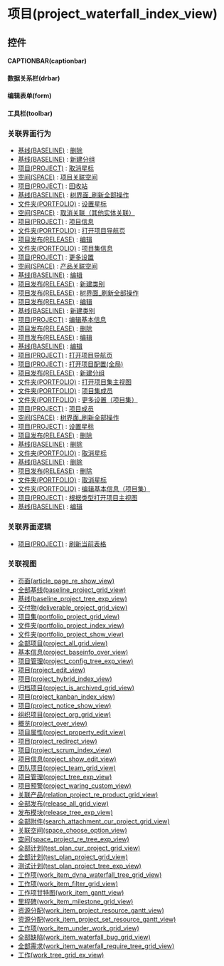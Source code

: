 # 项目(project_waterfall_index_view)  <!-- {docsify-ignore-all} -->



## 控件
#### CAPTIONBAR(captionbar)
#### 数据关系栏(drbar)
#### 编辑表单(form)
#### 工具栏(toolbar)


### 关联界面行为
  * [基线(BASELINE)](module/Base/baseline) : [删除](module/Base/baseline#界面行为)
  * [基线(BASELINE)](module/Base/baseline) : [新建分组](module/Base/baseline#界面行为)
  * [项目(PROJECT)](module/ProjMgmt/project) : [取消星标](module/ProjMgmt/project#界面行为)
  * [空间(SPACE)](module/Wiki/space) : [项目关联空间](module/Wiki/space#界面行为)
  * [项目(PROJECT)](module/ProjMgmt/project) : [回收站](module/ProjMgmt/project#界面行为)
  * [基线(BASELINE)](module/Base/baseline) : [树界面_刷新全部操作](module/Base/baseline#界面行为)
  * [文件夹(PORTFOLIO)](module/Base/portfolio) : [设置星标](module/Base/portfolio#界面行为)
  * [空间(SPACE)](module/Wiki/space) : [取消关联（其他实体关联）](module/Wiki/space#界面行为)
  * [项目(PROJECT)](module/ProjMgmt/project) : [项目信息](module/ProjMgmt/project#界面行为)
  * [文件夹(PORTFOLIO)](module/Base/portfolio) : [打开项目导航页](module/Base/portfolio#界面行为)
  * [项目发布(RELEASE)](module/ProjMgmt/release) : [编辑](module/ProjMgmt/release#界面行为)
  * [文件夹(PORTFOLIO)](module/Base/portfolio) : [项目集信息](module/Base/portfolio#界面行为)
  * [项目(PROJECT)](module/ProjMgmt/project) : [更多设置](module/ProjMgmt/project#界面行为)
  * [空间(SPACE)](module/Wiki/space) : [产品关联空间](module/Wiki/space#界面行为)
  * [基线(BASELINE)](module/Base/baseline) : [编辑](module/Base/baseline#界面行为)
  * [项目发布(RELEASE)](module/ProjMgmt/release) : [新建类别](module/ProjMgmt/release#界面行为)
  * [项目发布(RELEASE)](module/ProjMgmt/release) : [树界面_刷新全部操作](module/ProjMgmt/release#界面行为)
  * [项目发布(RELEASE)](module/ProjMgmt/release) : [编辑](module/ProjMgmt/release#界面行为)
  * [基线(BASELINE)](module/Base/baseline) : [新建类别](module/Base/baseline#界面行为)
  * [项目(PROJECT)](module/ProjMgmt/project) : [编辑基本信息](module/ProjMgmt/project#界面行为)
  * [项目发布(RELEASE)](module/ProjMgmt/release) : [删除](module/ProjMgmt/release#界面行为)
  * [项目发布(RELEASE)](module/ProjMgmt/release) : [编辑](module/ProjMgmt/release#界面行为)
  * [基线(BASELINE)](module/Base/baseline) : [编辑](module/Base/baseline#界面行为)
  * [项目(PROJECT)](module/ProjMgmt/project) : [打开项目导航页](module/ProjMgmt/project#界面行为)
  * [项目(PROJECT)](module/ProjMgmt/project) : [打开项目配置(全局)](module/ProjMgmt/project#界面行为)
  * [项目发布(RELEASE)](module/ProjMgmt/release) : [新建分组](module/ProjMgmt/release#界面行为)
  * [文件夹(PORTFOLIO)](module/Base/portfolio) : [打开项目集主视图](module/Base/portfolio#界面行为)
  * [文件夹(PORTFOLIO)](module/Base/portfolio) : [项目集成员](module/Base/portfolio#界面行为)
  * [文件夹(PORTFOLIO)](module/Base/portfolio) : [更多设置（项目集）](module/Base/portfolio#界面行为)
  * [项目(PROJECT)](module/ProjMgmt/project) : [项目成员](module/ProjMgmt/project#界面行为)
  * [空间(SPACE)](module/Wiki/space) : [树界面_刷新全部操作](module/Wiki/space#界面行为)
  * [项目(PROJECT)](module/ProjMgmt/project) : [设置星标](module/ProjMgmt/project#界面行为)
  * [项目发布(RELEASE)](module/ProjMgmt/release) : [删除](module/ProjMgmt/release#界面行为)
  * [基线(BASELINE)](module/Base/baseline) : [删除](module/Base/baseline#界面行为)
  * [文件夹(PORTFOLIO)](module/Base/portfolio) : [取消星标](module/Base/portfolio#界面行为)
  * [基线(BASELINE)](module/Base/baseline) : [删除](module/Base/baseline#界面行为)
  * [项目发布(RELEASE)](module/ProjMgmt/release) : [删除](module/ProjMgmt/release#界面行为)
  * [文件夹(PORTFOLIO)](module/Base/portfolio) : [取消星标](module/Base/portfolio#界面行为)
  * [文件夹(PORTFOLIO)](module/Base/portfolio) : [编辑基本信息（项目集）](module/Base/portfolio#界面行为)
  * [项目(PROJECT)](module/ProjMgmt/project) : [根据类型打开项目主视图](module/ProjMgmt/project#界面行为)
  * [基线(BASELINE)](module/Base/baseline) : [编辑](module/Base/baseline#界面行为)

### 关联界面逻辑
  * [项目(PROJECT)](module/ProjMgmt/project) : [刷新当前表格](module/ProjMgmt/project/uilogic/refresh_current_grid)

### 关联视图
  * [页面(article_page_re_show_view)](app/view/article_page_re_show_view)
  * [全部基线(baseline_project_grid_view)](app/view/baseline_project_grid_view)
  * [基线(baseline_project_tree_exp_view)](app/view/baseline_project_tree_exp_view)
  * [交付物(deliverable_project_grid_view)](app/view/deliverable_project_grid_view)
  * [项目集(portfolio_project_grid_view)](app/view/portfolio_project_grid_view)
  * [文件夹(portfolio_project_index_view)](app/view/portfolio_project_index_view)
  * [文件夹(portfolio_project_show_view)](app/view/portfolio_project_show_view)
  * [全部项目(project_all_grid_view)](app/view/project_all_grid_view)
  * [基本信息(project_baseinfo_over_view)](app/view/project_baseinfo_over_view)
  * [项目管理(project_config_tree_exp_view)](app/view/project_config_tree_exp_view)
  * [项目(project_edit_view)](app/view/project_edit_view)
  * [项目(project_hybrid_index_view)](app/view/project_hybrid_index_view)
  * [归档项目(project_is_archived_grid_view)](app/view/project_is_archived_grid_view)
  * [项目(project_kanban_index_view)](app/view/project_kanban_index_view)
  * [项目(project_notice_show_view)](app/view/project_notice_show_view)
  * [组织项目(project_org_grid_view)](app/view/project_org_grid_view)
  * [概览(project_over_view)](app/view/project_over_view)
  * [项目属性(project_property_edit_view)](app/view/project_property_edit_view)
  * [项目(project_redirect_view)](app/view/project_redirect_view)
  * [项目(project_scrum_index_view)](app/view/project_scrum_index_view)
  * [项目信息(project_show_edit_view)](app/view/project_show_edit_view)
  * [团队项目(project_team_grid_view)](app/view/project_team_grid_view)
  * [项目管理(project_tree_exp_view)](app/view/project_tree_exp_view)
  * [项目预警(project_waring_custom_view)](app/view/project_waring_custom_view)
  * [关联产品(relation_project_re_product_grid_view)](app/view/relation_project_re_product_grid_view)
  * [全部发布(release_all_grid_view)](app/view/release_all_grid_view)
  * [发布模块(release_tree_exp_view)](app/view/release_tree_exp_view)
  * [全部附件(search_attachment_cur_project_grid_view)](app/view/search_attachment_cur_project_grid_view)
  * [关联空间(space_choose_option_view)](app/view/space_choose_option_view)
  * [空间(space_project_re_tree_exp_view)](app/view/space_project_re_tree_exp_view)
  * [全部计划(test_plan_cur_project_grid_view)](app/view/test_plan_cur_project_grid_view)
  * [全部计划(test_plan_project_grid_view)](app/view/test_plan_project_grid_view)
  * [测试计划(test_plan_project_tree_exp_view)](app/view/test_plan_project_tree_exp_view)
  * [工作项(work_item_dyna_waterfall_tree_grid_view)](app/view/work_item_dyna_waterfall_tree_grid_view)
  * [工作项(work_item_filter_grid_view)](app/view/work_item_filter_grid_view)
  * [工作项甘特图(work_item_gantt_view)](app/view/work_item_gantt_view)
  * [里程碑(work_item_milestone_grid_view)](app/view/work_item_milestone_grid_view)
  * [资源分配(work_item_project_resource_gantt_view)](app/view/work_item_project_resource_gantt_view)
  * [资源分配(work_item_project_set_resource_gantt_view)](app/view/work_item_project_set_resource_gantt_view)
  * [工作项(work_item_under_work_grid_view)](app/view/work_item_under_work_grid_view)
  * [全部缺陷(work_item_waterfall_bug_grid_view)](app/view/work_item_waterfall_bug_grid_view)
  * [全部需求(work_item_waterfall_require_tree_grid_view)](app/view/work_item_waterfall_require_tree_grid_view)
  * [工作(work_tree_grid_ex_view)](app/view/work_tree_grid_ex_view)

<script>
 const { createApp } = Vue
  createApp({
    data() {
      return {

      }
    }
  }).use(ElementPlus).mount('#app')
</script>